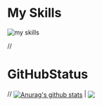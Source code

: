 <h1>My Skills</h1>
<img alt="my skills" src="https://skillicons.dev/icons?theme=dark&perline=8&i=swift,apple,firebase,html,css,js,c,ruby,pr,ae,figma" />

// <h1>GitHubStatus</h1>
// <a href="https://github.com/anuraghazra/github-readme-stats"><img align="center" src="https://github-readme-stats.vercel.app/api?username=honohonopi&hide_rank=true&show_icons=true&include_all_commits=true&theme=buefy&hide_border=true" alt="Anurag's github stats" /></a> | <a href="https://github.com/anuraghazra/github-readme-stats"><img align="center" src="https://github-readme-stats.vercel.app/api/top-langs/?username=honohonopi&layout=compact&theme=buefy&hide_border=true" /></a>

